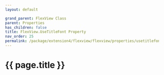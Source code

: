 ```yaml
---
layout: default

grand_parent: FlexView Class
parent: Properties
has_children: false
title: FlexView.UseTitleFont Property
nav_order: 25
permalink: /package/extension4/flexview/flexview/properties/usetitlefont
---
```

# {{ page.title }}